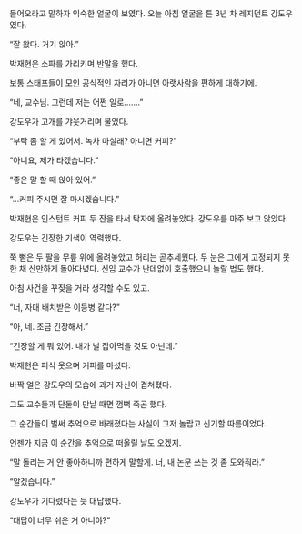 들어오라고 말하자 익숙한 얼굴이 보였다. 오늘 아침 얼굴을 튼 3년 차 레지던트 강도우였다.

“잘 왔다. 거기 앉아.”

박재현은 소파를 가리키며 반말을 했다.

보통 스태프들이 모인 공식적인 자리가 아니면 아랫사람을 편하게 대하기에.

“네, 교수님. 그런데 저는 어쩐 일로…….”

강도우가 고개를 갸웃거리며 물었다.

“부탁 좀 할 게 있어서. 녹차 마실래? 아니면 커피?”

“아니요, 제가 타겠습니다.”

“좋은 말 할 때 앉아 있어.”

“…커피 주시면 잘 마시겠습니다.”

박재현은 인스턴트 커피 두 잔을 타서 탁자에 올려놓았다. 강도우를 마주 보고 앉았다.

강도우는 긴장한 기색이 역력했다.

쭉 뻗은 두 팔을 무릎 위에 올려놓았고 허리는 곧추세웠다. 두 눈은 그에게 고정되지 못한 채 산만하게 돌아다녔다. 신임 교수가 난데없이 호출했으니 놀랄 법도 했다.

아침 사건을 꾸짖을 거라 생각할 수도 있고.

“너, 자대 배치받은 이등병 같다?”

“아, 네. 조금 긴장해서.”

“긴장할 게 뭐 있어. 내가 널 잡아먹을 것도 아닌데.”

박재현은 피식 웃으며 커피를 마셨다.

바짝 얼은 강도우의 모습에 과거 자신이 겹쳐졌다.

그도 교수들과 단둘이 만날 때면 껌뻑 죽곤 했다.

그 순간들이 벌써 추억으로 바래졌다는 사실이 그저 놀랍고 신기할 따름이었다.

언젠가 지금 이 순간을 추억으로 떠올릴 날도 오겠지.

“말 돌리는 거 안 좋아하니까 편하게 말할게. 너, 내 논문 쓰는 것 좀 도와줘라.”

“알겠습니다.”

강도우가 기다렸다는 듯 대답했다.

“대답이 너무 쉬운 거 아니야?”